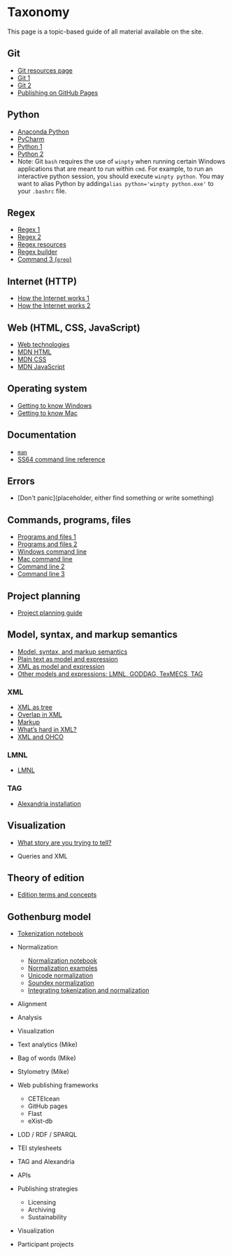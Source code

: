 # Taxonomy

This page is a topic-based guide of all material available on the site.

## Git
* [Git resources page](../schedule/week_1/git_resources.md)
* [Git 1](../schedule/week_1/git_1.md)
* [Git 2](../schedule/week_1/git_2.md)
* [Publishing on GitHub Pages](https://guides.github.com/features/pages/)

## Python
* [Anaconda Python](https://www.anaconda.com/download/)
* [PyCharm](https://www.jetbrains.com/pycharm/)
* [Python 1](../schedule/week_1/python_1.html)
* [Python 2](../schedule/week_1/python_2.html)
* Note: Git `bash` requires the use of `winpty` when running certain Windows applications that are meant to run within `cmd`. For example, to run an interactive python session, you should execute `winpty python`. You may want to alias Python by adding`alias python='winpty python.exe'` to your `.bashrc` file.

## Regex
* [Regex 1](../schedule/week_1/regex_1.md)
* [Regex 2](../schedule/week_1/regex_2.md)
* [Regex resources](../schedule/week_1/regex_resources.md)
* [Regex builder](https://regex101.com)
* [Command 3 (`grep`)](https://pittsburgh-neh-institute.github.io/Institute-Materials-2017/schedule/week_1/command_3.html#finding-things-with-grep)

## Internet (HTTP)
* [How the Internet works 1](../schedule/week_1/internet_1.md)
* [How the Internet works 2](../schedule/week_1/internet_2.md)

## Web (HTML, CSS, JavaScript)
* [Web technologies](../schedule/week_1/web_technologies.md)
* [MDN HTML](https://developer.mozilla.org/en-US/docs/Web/HTML)
* [MDN CSS](https://developer.mozilla.org/en-US/docs/Web/CSS)
* [MDN JavaScript](https://developer.mozilla.org/en-US/docs/Web/JavaScript)

## Operating system
* [Getting to know Windows](../schedule/week_1/getting_to_know_windows.md)
* [Getting to know Mac](../schedule/week_1/getting_to_know_mac.md)

## Documentation
* [`man`](https://www.cs.mcgill.ca/~guide/help/man.html)
* [SS64 command line reference](https://ss64.com)

## Errors
* [Don't panic](placeholder, either find something or write something)

## Commands, programs, files
* [Programs and files 1](../schedule/week_1/programs_1.md)
* [Programs and files 2](../schedule/week_1/programs_2.md)
* [Windows command line](../schedule/week_1/command_1_windows.md)
* [Mac command line](../schedule/week_1/command_1_mac.md)
* [Command line 2](../schedule/week_1/command_2.md)
* [Command line 3](../schedule/week_1/command_3.md)


## Project planning
* [Project planning guide](../schedule/week_2/project_planning.md)

## Model, syntax, and markup semantics
* [Model, syntax, and markup semantics](../schedule/week_2/model_syntax_semantics.md)
* [Plain text as model and expression](../schedule/week_2/plain.md)
* [XML as model and expression](../schedule/week_2/xml_model.md)
* [Other models and expressions: LMNL, GODDAG, TexMECS, TAG](../schedule/week_2/other_models.md)

### XML
* [XML as tree](../schedule/week_2/xpath.md)
* [Overlap in XML](../schedule/week_2/overlap_xml.md)
* [Markup](../schedule/week_2/explicit.md)
* [What’s hard in XML?](../schedule/week_2/xml_limitations.md)
* [XML and OHCO](../schedule/week_2/ohco.md)

### LMNL
* [LMNL](../schedule/week_2/lmnl_syntax.md)

### TAG
* [Alexandria installation](../schedule/week_3/alexandria.md)

## Visualization
* [What story are you trying to tell?](../schedule/week_2/sample_visualizations.md)


* Queries and XML
## Theory of edition
* [Edition terms and concepts](../schedule/week_2/edition_terms_and_concepts.md)
## Gothenburg model
* [Tokenization notebook](https://github.com/Pittsburgh-NEH-Institute/Institute-Materials-2017/blob/master/schedule/week_2/Tokenization.ipynb)
* Normalization
	* [Normalization notebook](https://github.com/Pittsburgh-NEH-Institute/Institute-Materials-2017/blob/master/schedule/week_2/Normalization.ipynb)
	* [Normalization examples](https://github.com/Pittsburgh-NEH-Institute/Institute-Materials-2017/blob/master/schedule/week_2/Normalization_examples.ipynb)
	* [Unicode normalization](https://github.com/Pittsburgh-NEH-Institute/Institute-Materials-2017/blob/master/schedule/week_2/Unicode_normalization.ipynb)
	* [Soundex normalization](https://github.com/Pittsburgh-NEH-Institute/Institute-Materials-2017/blob/master/schedule/week_2/Soundex_normalization.ipynb)
	* [Integrating tokenization and normalization](https://github.com/Pittsburgh-NEH-Institute/Institute-Materials-2017/blob/master/schedule/week_2/Integrating_tokenization_and_normalization.ipynb)
* Alignment
* Analysis
* Visualization
* Text analytics (Mike)

* Bag of words (Mike)
* Stylometry (Mike)
* Web publishing frameworks
	* CETEIcean
	* GitHub pages
	* Flast
	* eXist-db
* LOD / RDF / SPARQL
* TEI stylesheets
* TAG and Alexandria
* APIs
* Publishing strategies
	* Licensing
	* Archiving
	* Sustainability
* Visualization
* Participant projects